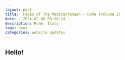```yaml
---
layout: post
title:  Faces of The Mediterranean - Rome (Volume 1)
date:   2024-02-09 03:38:14
description: Rome, Italy
tags: news
categories: website updates
---
```

  <h2>Hello!</h2>
  